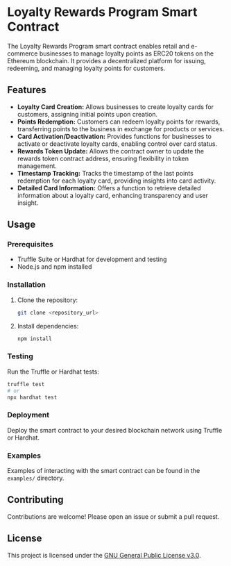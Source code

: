 # Loyalty Rewards Program Smart Contract

The Loyalty Rewards Program smart contract enables retail and e-commerce businesses to manage loyalty points as ERC20 tokens on the Ethereum blockchain. It provides a decentralized platform for issuing, redeeming, and managing loyalty points for customers.

## Features

- **Loyalty Card Creation:** Allows businesses to create loyalty cards for customers, assigning initial points upon creation.
- **Points Redemption:** Customers can redeem loyalty points for rewards, transferring points to the business in exchange for products or services.
- **Card Activation/Deactivation:** Provides functions for businesses to activate or deactivate loyalty cards, enabling control over card status.
- **Rewards Token Update:** Allows the contract owner to update the rewards token contract address, ensuring flexibility in token management.
- **Timestamp Tracking:** Tracks the timestamp of the last points redemption for each loyalty card, providing insights into card activity.
- **Detailed Card Information:** Offers a function to retrieve detailed information about a loyalty card, enhancing transparency and user insight.

## Usage

### Prerequisites

- Truffle Suite or Hardhat for development and testing
- Node.js and npm installed

### Installation

1. Clone the repository:

   ```bash
   git clone <repository_url>
   ```

2. Install dependencies:

   ```bash
   npm install
   ```

### Testing

Run the Truffle or Hardhat tests:

```bash
truffle test
# or
npx hardhat test
```

### Deployment

Deploy the smart contract to your desired blockchain network using Truffle or Hardhat.

### Examples

Examples of interacting with the smart contract can be found in the `examples/` directory.

## Contributing

Contributions are welcome! Please open an issue or submit a pull request.

## License

This project is licensed under the [GNU General Public License v3.0](LICENSE).
